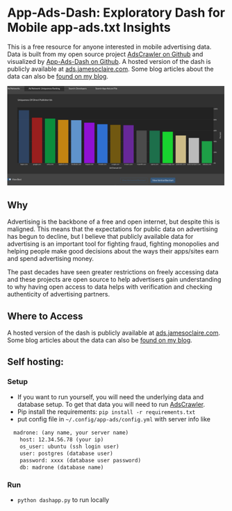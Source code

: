 # App-Ads-Dash: Exploratory Dash for Mobile app-ads.txt Insights

This is a free resource for anyone interested in mobile advertising data. Data is built from my open source project [AdsCrawler on Github](https://github.com/ddxv/adscrawler) and visualized by [App-Ads-Dash on Github](https://github.com/ddxv/app-ads-dash). A hosted version of the dash is publicly available at [ads.jamesoclaire.com](https://ads.jamesoclaire.com). Some blog articles about the data can also be [found on my blog](https://jamesoclaire.com).

[<img src="/static/bars_example.png" width="500"/>](/static/bars_example.png)


## Why
Advertising is the backbone of a free and open internet, but despite this is maligned. This means that the expectations for public data on advertising has begun to decline, but I believe that publicly available data for advertising is an important tool for fighting fraud, fighting monopolies and helping people make good decisions about the ways their apps/sites earn and spend advertising money.

The past decades have seen greater restrictions on freely accessing data and these projects are open source to help advertisers gain understanding to why having open access to data helps with verification and checking authenticity of advertising partners.




## Where to Access
A hosted version of the dash is publicly available at [ads.jamesoclaire.com](https://ads.jamesoclaire.com). Some blog articles about the data can also be [found on my blog](https://jamesoclaire.com).

## Self hosting:
### Setup
- If you want to run yourself, you will need the underlying data and database setup. To get that data you will need to run [AdsCrawler](https://github.com/ddxv/adscrawler).
- Pip install the requirements: `pip install -r requirements.txt`
- put config file in `~/.config/app-ads/config.yml` with server info like
```
  madrone: (any name, your server name)
    host: 12.34.56.78 (your ip)
    os_user: ubuntu (ssh login user)
    user: postgres (database user)
    password: xxxx (database user password)
    db: madrone (database name)
```
  
### Run
 - `python dashapp.py` to run locally
  


